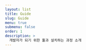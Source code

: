 ```yaml
---
layout: list
title: Guide
slug: Guide
menu: true
submenu: false
order: 1
description: >
  개발자가 되기 위한 툴과 설치하는 과정 소개
---
```

